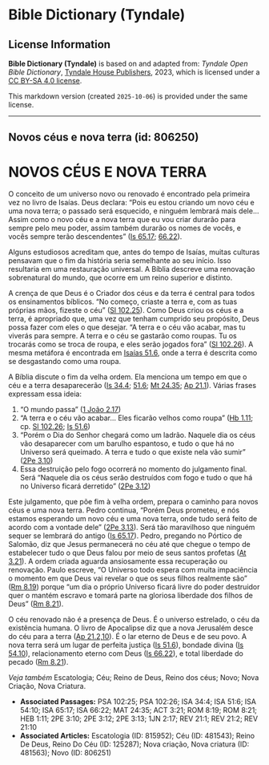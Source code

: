 # Bible Dictionary (Tyndale)

## License Information

**Bible Dictionary (Tyndale)** is based on and adapted from: _Tyndale Open Bible Dictionary_, [Tyndale House Publishers](https://tyndaleopenresources.com/), 2023, which is licensed under a [CC BY-SA 4.0 license](https://creativecommons.org/licenses/by-sa/4.0/legalcode.en).

This markdown version (created `2025-10-06`) is provided under the same license.



--------------------------------

## Novos céus e nova terra (id: 806250)

NOVOS CÉUS E NOVA TERRA
=======================

O conceito de um universo novo ou renovado é encontrado pela primeira vez no livro de Isaías. Deus declara: “Pois eu estou criando um novo céu e uma nova terra; o passado será esquecido, e ninguém lembrará mais dele... Assim como o novo céu e a nova terra que eu vou criar durarão para sempre pelo meu poder, assim também durarão os nomes de vocês, e vocês sempre terão descendentes” ([Is 65\.17](https://ref.ly/Isa65:17); [66\.22](https://ref.ly/Isa66:22)).

Alguns estudiosos acreditam que, antes do tempo de Isaías, muitas culturas pensavam que o fim da história seria semelhante ao seu início. Isso resultaria em uma restauração universal. A Bíblia descreve uma renovação sobrenatural do mundo, que ocorre em um reino superior e distinto.

A crença de que Deus é o Criador dos céus e da terra é central para todos os ensinamentos bíblicos. “No começo, criaste a terra e, com as tuas próprias mãos, fizeste o céu” ([Sl 102\.25](https://ref.ly/Ps102:25)). Como Deus criou os céus e a terra, é apropriado que, uma vez que tenham cumprido seu propósito, Deus possa fazer com eles o que desejar. “A terra e o céu vão acabar, mas tu viverás para sempre. A terra e o céu se gastarão como roupas. Tu os trocarás como se troca de roupa, e eles serão jogados fora” ([Sl 102\.26](https://ref.ly/Ps102:26)). A mesma metáfora é encontrada em [Isaías 51\.6](https://ref.ly/Isa51:6), onde a terra é descrita como se desgastando como uma roupa.

A Bíblia discute o fim da velha ordem. Ela menciona um tempo em que o céu e a terra desaparecerão ([Is 34\.4](https://ref.ly/Isa34:4); [51\.6](https://ref.ly/Isa51:6); [Mt 24\.35](https://ref.ly/Matt24:35); [Ap 21\.1](https://ref.ly/Rev21:1)). Várias frases expressam essa ideia:

1. “O mundo passa” ([1 João 2\.17](https://ref.ly/1John2:17))
2. “A terra e o céu vão acabar... Eles ficarão velhos como roupa” ([Hb 1\.11](https://ref.ly/Heb1:11); cp. [Sl 102\.26](https://ref.ly/Ps102:26); [Is 51\.6](https://ref.ly/Isa51:6))
3. “Porém o Dia do Senhor chegará como um ladrão. Naquele dia os céus vão desaparecer com um barulho espantoso, e tudo o que há no Universo será queimado. A terra e tudo o que existe nela vão sumir” ([2Pe 3\.10](https://ref.ly/2Pet3:10))
4. Essa destruição pelo fogo ocorrerá no momento do julgamento final. Será “Naquele dia os céus serão destruídos com fogo e tudo o que há no Universo ficará derretido” ([2Pe 3\.12](https://ref.ly/2Pet3:12))

Este julgamento, que põe fim à velha ordem, prepara o caminho para novos céus e uma nova terra. Pedro continua, “Porém Deus prometeu, e nós estamos esperando um novo céu e uma nova terra, onde tudo será feito de acordo com a vontade dele” ([2Pe 3\.13](https://ref.ly/2Pet3:13)). Será tão maravilhoso que ninguém sequer se lembrará do antigo ([Is 65\.17](https://ref.ly/Isa65:17)). Pedro, pregando no Pórtico de Salomão, diz que Jesus permanecerá no céu até que chegue o tempo de estabelecer tudo o que Deus falou por meio de seus santos profetas ([At 3\.21](https://ref.ly/Acts3:21)). A ordem criada aguarda ansiosamente essa recuperação ou renovação. Paulo escreve, “O Universo todo espera com muita impaciência o momento em que Deus vai revelar o que os seus filhos realmente são” ([Rm 8\.19](https://ref.ly/Rom8:19)) porque “um dia o próprio Universo ficará livre do poder destruidor quer o mantém escravo e tomará parte na gloriosa liberdade dos filhos de Deus” ([Rm 8\.21](https://ref.ly/Rom8:21)).

O céu renovado não é a presença de Deus. É o universo estrelado, o céu da existência humana. O livro de Apocalipse diz que a nova Jerusalém desce do céu para a terra ([Ap 21\.2,10](https://ref.ly/Rev21:2,Rev21:10)). É o lar eterno de Deus e de seu povo. A nova terra será um lugar de perfeita justiça ([Is 51\.6](https://ref.ly/Isa51:6)), bondade divina ([Is 54\.10](https://ref.ly/Isa54:10)), relacionamento eterno com Deus ([Is 66\.22](https://ref.ly/Isa66:22)), e total liberdade do pecado ([Rm 8\.21](https://ref.ly/Rom8:21)).

*Veja também* Escatologia; Céu; Reino de Deus, Reino dos céus; Novo; Nova Criação, Nova Criatura.

* **Associated Passages:** PSA 102:25; PSA 102:26; ISA 34:4; ISA 51:6; ISA 54:10; ISA 65:17; ISA 66:22; MAT 24:35; ACT 3:21; ROM 8:19; ROM 8:21; HEB 1:11; 2PE 3:10; 2PE 3:12; 2PE 3:13; 1JN 2:17; REV 21:1; REV 21:2; REV 21:10
* **Associated Articles:** Escatologia (ID: 815952); Céu (ID: 481543); Reino De Deus, Reino Do Céu (ID: 125287); Nova criação, Nova criatura (ID: 481563); Novo (ID: 806251)

